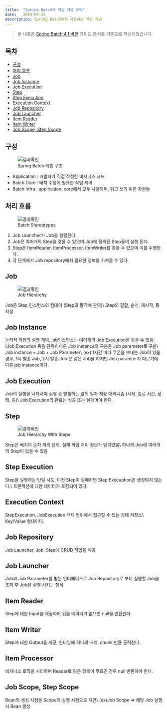 ```yaml
---
title:  "Spring Batch의 핵심 개념 요약"
date:   2019-07-31
description: Spring Batch에서 사용하는 핵심 개념
---
```


> 본 내용은 [Spring Batch 4.1 버전](https://docs.spring.io/spring-batch/4.1.x/reference/html/index.html) 가이드 문서를 기준으로 작성되었습니다.

## 목차
- [구성](#구성)
- [처리 흐름](#처리-흐름)
- [Job](#job)
- [Job Instance](#job-instance)
- [Job Execution](#job-execution)
- [Step](#step)
- [Step Execution](#step-execution)
- [Execution Context](#execution-context)
- [Job Repository](#job-repository)
- [Job Launcher](#job-launcher)
- [Item Reader](#item-reader)
- [Item Writer](#item-writer)
- [Job Scope, Step Scope](#job-scope,-step-scope)

## 구성
<figure>
	<img src="{{ 'https://docs.spring.io/spring-batch/4.1.x/reference/html/images/spring-batch-layers.png'}}" alt="결과확인"> 
	<figcaption>Spring Batch 계층 구조</figcaption>
</figure>

   * Application : 개발자가 직접 작성한 비지니스 코드
   * Batch Core : 배치 수행에 필요한 작업 제어
   * Batch Infra : application, core에서 모두 사용되며, 읽고 쓰기 위한 자원들
   
   
## 처리 흐름
<figure>
	<img src="{{ 'https://docs.spring.io/spring-batch/4.1.x/reference/html/images/spring-batch-reference-model.png'}}" alt="결과확인"> 
	<figcaption>Batch Stereotypes</figcaption>
</figure>

   1. Job Launcher가 Job을 실행한다.
   2. Job은 여러개의 Step을 갖을 수 있으며 Job에 정의된 Step들이 실행 된다.
   3. Step은 ItemReader, ItemProcessor, ItemWriter를 갖을 수 있으며 이를 수행한다.
   4. 각 단계에서 Job repository에서 필요한 정보를 가져올 수 있다.
   
## Job
<figure>
	<img src="{{ 'https://docs.spring.io/spring-batch/4.1.x/reference/html/images/job-heirarchy.png'}}" alt="결과확인"> 
	<figcaption>Job Hierarchy</figcaption>
</figure>

Job은 Step 인스턴스의 컨테이 (Step의 동작에 관여)\\
Step의 결합, 순서, 재시작, 등 지정
   
## Job Instance
논리적 작업의 실행 개념, job인스턴스는 여러개의 Job Execution을 갖을 수 있음(Job Execution 묶음 단위)\\
다른 Job instance와 구분은 Job parameter로 구분\\
Job instance = Job + Job Parameter\\
(ex) 1시간 마다 쿠폰을 보내는 Job이 있을 경우, 1시 발송 Job, 2시 발송 Job 은 같은 Job을 하지만 Job paramter가 다르기에 다른 job instance이다. 

## Job Execution
Job의 실행을 나타내며 실행 중 발생하는 값의 일차 저장 매커니즘 (시작, 종료 시간, 상태, 등)\\
Job Execution의 완료는 성공 또는 실패어야 한다.

## Step
<figure>
	<img src="{{ 'https://docs.spring.io/spring-batch/4.1.x/reference/html/images/jobHeirarchyWithSteps.png'}}" alt="결과확인"> 
	<figcaption>Job Hierarchy With Steps</figcaption>
</figure>

Step은 배치의 순차 처리 단위, 실제 작업 처리 정보가 담겨있음\\
하나의 Job에 여러개의 Step이 있을 수 있음

## Step Execution
Step을 실행하는 단일 시도, 이전 Step이 실패하면 Step Execuption은 생성되지 않는다.\\
트랜젝션에 대한 데이터가 포함되어 있다.

## Execution Context
StepExecution, JobExecution 객체 범위에서 접근할 수 있는 상태 저장소\\
Key/Value 형태이다.

## Job Repository
Job Launcher, Job, Step에 CRUD 작업을 제공

## Job Launcher
Job과 Job Parameter를 받는 인터페이스로 Job Repository로 부터 실행할 Job을 조회 후 Job을 실행 시키는 형식

## Item Reader
Step에 대한 Input을 제공하며 읽을 데이터가 없으면 null을 반환한다.

## Item Writer
Step에 대한 Output을 제공, 한티임에 하나의 배치, chunk 만큼 출력한다.

## Item Processor
비지니스 로직을 처리하며 Reader로 읽은 항목이 무효인 경우 null 반환햐야 한다.

## Job Scope, Step Scope
Bean의 생성 시점을 Scope의 실행 시점으로 지연\\
(ex)Job Scope => 해당 Job 실행시 Bean 생성